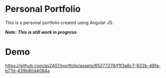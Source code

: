 # Personal Portfolio

This is a personal portfolio created using Angular JS.

***Note: This is still work in progress***

# Demo

https://github.com/as2407/portfolio/assets/65277278/f1f3a8c7-622b-48fa-b77d-439b80d4084a



